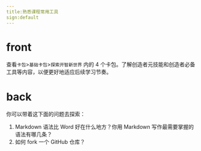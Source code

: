 ```yaml
---
title:熟悉课程常用工具
sign:default
---
```


# front
查看`卡包`>`基础卡包`>`探索开智新世界` 内的 4 个卡包。了解创造者元技能和创造者必备工具等内容，以便更好地适应后续学习节奏。


# back
你可以带着这下面的问题去探索：

1. Markdown 语法比 Word 好在什么地方？你用 Markdown 写作最需要掌握的语法有哪几条？
2. 如何 fork 一个 GitHub 仓库？

